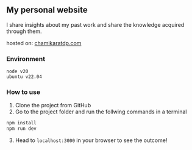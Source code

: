 ## My personal website

I share insights about my past work and share the knowledge acquired through them.

hosted on: [chamikaratdp.com](https://chamikaratdp.com/)


### Environment

    node v20
    ubuntu v22.04



### How to use

1. Clone the project from GitHub
2. Go to the project folder and run the follwing commands in a terminal

```bash
npm install
npm run dev
```
3. Head to `localhost:3000` in your browser to see the outcome!

